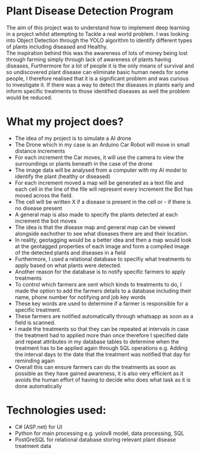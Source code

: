 # Plant Disease Detection Program

The aim of this project was to understand how to implement deep learning in a project whilst attempting to 
Tackle a real world problem. I was looking into Object Detection through the YOLO algorithm to identify different types of plants including diseased and Healthy.  
The inspiration behind this was the awareness of lots of money being lost through farming simply through lack of awareness of plants having diseases, 
Furthermore for a lot of people it is the only means of survival and so undiscovered plant disease can eliminate basic human needs for some people, 
I therefore realised that it is a significant problem and was curious to investigate it. If there was a way to detect the diseases in plants early and 
inform specific treatments to those identified diseases as well the problem would be reduced.

# What my project does?
- The idea of my project is to simulate a AI drone
- The Drone which in my case is an Arduino Car Robot will move in small distance increments
- For each increment the Car moves, it will use the camera to view the surroundings or plants beneath in the case of the drone
- The image data will be analysed from a computer with my AI model to identify the plant (healthy or diseased)
- For each increment moved a map will be generated as a text file and each cell in the line of the file will represent every increment the Bot has moved across the field.
- The cell will be written X if a disease is present in the cell or - if there is no disease present
- A general map is also made to specify the plants detected at each increment the bot moves
- The idea is that the disease map and general map can be viewed alongside eachother to see what diseases there are and their location.
- In reality, geotagging would be a better idea and then a map would look at the geotagged properties of each image and form a compiled image of the detected plants and diseases in a field 
- Furthermore, I used a relational database to specifiy what treatments to apply based on what plants were detected.
- Another reason for the database is to notify specific farmers to apply treatments 
- To control which farmers are sent which kinds to treatments to do, I made the option to add the farmers details to a database including their name, phone number for notifying and job key words
- These key words are used to determine if a farmer is responsible for a specific treatment.
- These farmers are notified automatically through whatsapp as soon as a field is scanned.
- I made the treatments so that they can be repeated at intervals in case the treatment had to applied more than once therefore I specified date and repeat attributes in my database tables to determine when the treatment has to be applied again through SQL operations e.g. Adding the interval days to the date that the treatment was notified that day for reminding again
- Overall this can ensure farmers can do the treatments as soon as possible as they have gained awareness, it is also very efficient as it avoids the human effort of having to decide who does what task as it is done automatically

# Technologies used:
- C# (ASP.net) for UI
- Python for main processing e.g. yolov8 model, data processing, SQL
- PostGreSQL for relational database storing relevant plant disease treatment data
